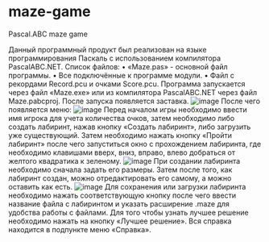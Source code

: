 # maze-game
Pascal.ABC maze game

Данный программный продукт был реализован на языке программирования Паскаль с использованием компилятора PascalABC.NET.
Список файлов:
    • «Maze.pas» - основной файл программы.
    • Все подключённые к программе модули.
    • Файл с рекордами Record.pcu и очками Score.pcu.
Программа запускается через файл «Maze.exe» или из компилятора PascalABC.NET через файл Maze.pabcproj. После запуска появляется заставка.
![image](https://github.com/Uselyyss/maze-game/assets/149172971/02516d1f-fc7d-4cb1-8d60-eab8f945c143)
После чего появляется меню:
![image](https://github.com/Uselyyss/maze-game/assets/149172971/188e851e-8cba-4278-b4c4-f1c1c2681b58)
Перед началом игры необходимо ввести имя игрока для учета количества очков, затем необходимо либо создать лабиринт, нажав кнопку «Создать лабиринт», либо загрузить уже существующий. 
Затем необходимо нажать кнопку «Пройти лабиринт» после чего запуститься окно с прохождением лабиринта, где необходимо клавишами вверх, вниз, вправо, влево добраться от желтого квадратика к зеленому.
![image](https://github.com/Uselyyss/maze-game/assets/149172971/e64e086f-fda2-48a5-8351-9b93c978e600)
При создании лабиринта необходимо сначала задать его размеры. Затем после того, как лабиринт создан, можно отредактировать его самому, а можно оставить как есть. 
![image](https://github.com/Uselyyss/maze-game/assets/149172971/f62255b6-e782-45c9-b7e6-4601787ede31)
Для сохранения или загрузки лабиринта необходимо нажать соответствующую кнопку после чего ввести название файла с лабиринтом и указать расширение .maze для удобства работы с файлами. 
Для того чтобы узнать лучшее решение необходимо нажать на кнопку «Лучшее решение».
Вся справка находится в подпункте меню «Справка».
